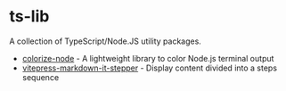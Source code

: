 # ts-lib

A collection of TypeScript/Node.JS utility packages.

- [colorize-node](https://github.com/jrson83/ts-lib/tree/main/packages/colorize-node) - A lightweight library to color Node.js terminal output
- [vitepress-markdown-it-stepper](https://github.com/jrson83/ts-lib/tree/main/packages/vitepress-markdown-it-stepper) - Display content divided into a steps sequence
